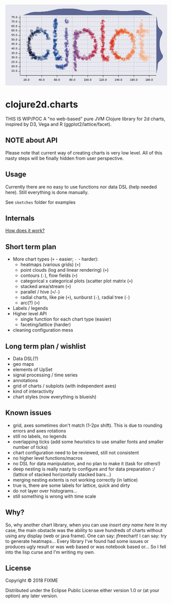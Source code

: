![](results/examples/logo.jpg)

# clojure2d.charts

THIS IS WIP/POC
A "no web-based" pure JVM Clojure library for 2d charts, inspired by D3, Vega and R (ggplot2/lattice/facet).

## NOTE about API

Please note that current way of creating charts is very low level. All of this nasty steps will be finally hidden from user perspective.

## Usage

Currently there are no easy to use functions nor data DSL (help needed here). Still everything is done manually.

See `sketches` folder for examples

## Internals

[How does it work?](INTERNALS.md)

## Short term plan

* More chart types (`+` - easier; `-` - harder):
    - heatmaps (various grids) (`+`)
    - point clouds (log and linear rendering) (`+`)
    - contours (`-`), flow fields (`+`)
    - categorical x categorical plots (scatter plot matrix  (`+`)
    - stacked area/stream (`+`)
    - parallel / hive (`+`/`-`)
    - radial charts, like pie (`+`), sunburst (`-`), radial tree (`-`)
    - arc(?) (`+`)
* Labels / legends
* Higher level API
    - single function for each chart type (easier)
    - faceting/lattice (harder)
* cleaning configuration mess

## Long term plan / wishlist

* Data DSL(?)
* geo maps
* elements of UpSet
* signal processing / time series
* annotations
* grid of charts / subplots (with independent axes)
* kind of interactivity
* chart styles (now everything is blueish)

## Known issues

* grid, axes sometimes don't match (1-2px shift). This is due to rounding errors and axes rotations
* still no labels, no legends
* overlapping ticks (add some heuristics to use smaller fonts and smaller number of ticks)
* chart configuration need to be reviewed, still not consistent
* no higher level functions/macros
* no DSL for data manipulation, and no plan to make it (task for others!)
* deep nesting is really nasty to configure and for data preparation :/ (lattice of stacked horizontally stacked bars...)
* merging nesting extents is not working correctly (in lattice)
* true is, there are some labels for lattice, quick and dirty
* do not layer over histograms...
* still something is wrong with time scale

## Why?

So, why another chart library, when you can use _insert any name here_
In my case, the main obstacle was the ability to save hundreds of charts without using any display (web or java frame).
One can say: jfreechart! I can say: try to generate heatmaps... Every library I've found had some issues or produces ugly result or was web based or was notebook based or...
So I fell into the lisp curse and I'm writing my own.

## License

Copyright © 2018 FIXME

Distributed under the Eclipse Public License either version 1.0 or (at
your option) any later version.
